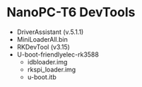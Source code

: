 # NanoPC-T6 DevTools

- DriverAssistant (v.5.1.1) 
- MiniLoaderAll.bin
- RKDevTool (v3.15) 
- U-boot-friendlyelec-rk3588
  - idbloader.img
  - rkspi_loader.img
  - u-boot.itb
